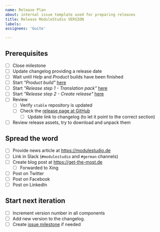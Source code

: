 ```yaml
---
name: Release Plan
about: internal issue template used for preparing releases
title: Release ModuleStudio VERSION
labels: 
assignees: 'Guite'

---
```


## Prerequisites

- [ ] Close milestone
- [ ] Update changelog providing a release date
- [ ] Wait until _Help_ and _Product_ builds have been finished
- [ ] Start _"Product build"_ [here](https://github.com/Guite/MostProduct/)
- [ ] Start _"Release step 1 - Translation pack"_ [here](https://github.com/Guite/MostProduct/)
- [ ] Start _"Release step 2 - Create release"_ [here](https://github.com/Guite/MostProduct/)
- [ ] Review
  - [ ] Verify `stable` repository is updated
  - [ ] Check the [release page at GitHub](https://github.com/Guite/MostGenerator/releases)
      - [ ] Update link to changelog (to let it point to the correct section)
- [ ] Review release assets, try to download and unpack them

## Spread the word

- [ ] Provide news article at <https://modulestudio.de>
- [ ] Link in Slack (`#modulestudio` and `#german` channels)
- [ ] Create blog post at <https://get-the-most.de>
  - [ ] Forwarded to Xing
- [ ] Post on Twitter
- [ ] Post on Facebook
- [ ] Post on LinkedIn

## Start next iteration

- [ ] Increment version number in all components
- [ ] Add new version to the changelog.
- [ ] Create [issue milestone](https://github.com/Guite/MostGenerator/milestones) if needed

